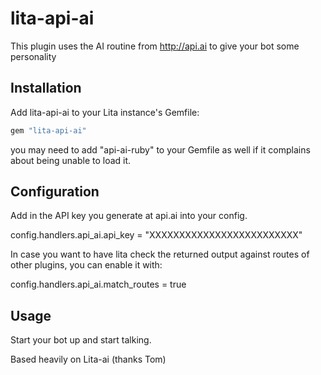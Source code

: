# lita-api-ai

This plugin uses the AI routine from http://api.ai to give your bot some personality

## Installation

Add lita-api-ai to your Lita instance's Gemfile:

``` ruby
gem "lita-api-ai"
```
you may need to add "api-ai-ruby" to your Gemfile as well if it complains about being unable to load it.

## Configuration

Add in the API key you generate at api.ai into your config.

config.handlers.api_ai.api_key = "XXXXXXXXXXXXXXXXXXXXXXXXX"

In case you want to have lita check the returned output against routes of other plugins, you can enable it with:

config.handlers.api_ai.match_routes = true

## Usage

Start your bot up and start talking.


Based heavily on Lita-ai (thanks Tom)
